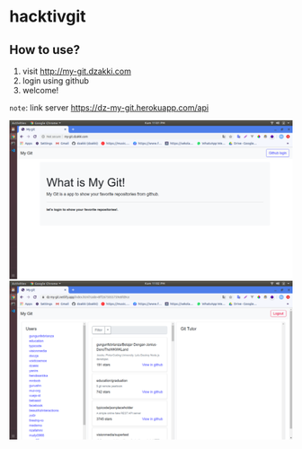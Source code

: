# hacktivgit

## How to use?

1. visit http://my-git.dzakki.com 
2. login using github
3. welcome!

`note`: link server https://dz-my-git.herokuapp.com/api

![login page](login.png)
![dashboard page](dashboard.png)